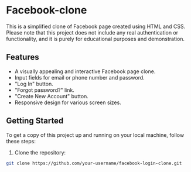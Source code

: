 # Facebook-clone

This is a simplified clone of Facebook page created using HTML and CSS. Please note that this project does not include any real authentication or functionality, and it is purely for educational purposes and demonstration.


## Features

- A visually appealing and interactive Facebook page clone.
- Input fields for email or phone number and password.
- "Log In" button.
- "Forgot password?" link.
- "Create New Account" button.
- Responsive design for various screen sizes.

## Getting Started

To get a copy of this project up and running on your local machine, follow these steps:

1. Clone the repository:

```bash
git clone https://github.com/your-username/facebook-login-clone.git
